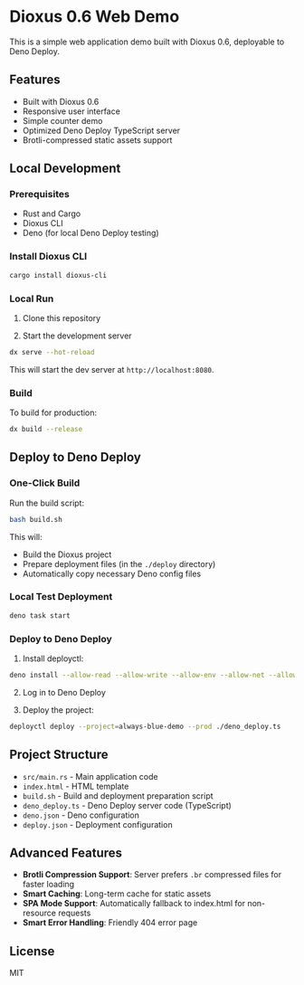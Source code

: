 # Dioxus 0.6 Web Demo

This is a simple web application demo built with Dioxus 0.6, deployable to Deno Deploy.

## Features

- Built with Dioxus 0.6
- Responsive user interface
- Simple counter demo
- Optimized Deno Deploy TypeScript server
- Brotli-compressed static assets support

## Local Development

### Prerequisites

- Rust and Cargo
- Dioxus CLI
- Deno (for local Deno Deploy testing)

### Install Dioxus CLI

```bash
cargo install dioxus-cli
```

### Local Run

1. Clone this repository

2. Start the development server

```bash
dx serve --hot-reload
```

This will start the dev server at `http://localhost:8080`.

### Build

To build for production:

```bash
dx build --release
```

## Deploy to Deno Deploy

### One-Click Build

Run the build script:

```bash
bash build.sh
```

This will:
- Build the Dioxus project
- Prepare deployment files (in the `./deploy` directory)
- Automatically copy necessary Deno config files

### Local Test Deployment

```bash
deno task start
```

### Deploy to Deno Deploy

1. Install deployctl:

```bash
deno install --allow-read --allow-write --allow-env --allow-net --allow-run --no-check -f https://deno.land/x/deploy/deployctl.ts
```

2. Log in to Deno Deploy

3. Deploy the project:

```bash
deployctl deploy --project=always-blue-demo --prod ./deno_deploy.ts
```

## Project Structure

- `src/main.rs` - Main application code
- `index.html` - HTML template
- `build.sh` - Build and deployment preparation script
- `deno_deploy.ts` - Deno Deploy server code (TypeScript)
- `deno.json` - Deno configuration
- `deploy.json` - Deployment configuration

## Advanced Features

- **Brotli Compression Support**: Server prefers `.br` compressed files for faster loading
- **Smart Caching**: Long-term cache for static assets
- **SPA Mode Support**: Automatically fallback to index.html for non-resource requests
- **Smart Error Handling**: Friendly 404 error page

## License

MIT
